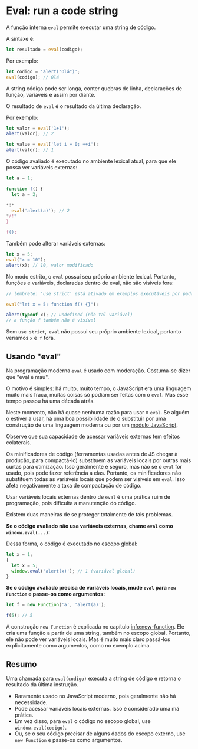 # Eval: run a code string

A função interna `eval` permite executar uma string de código.

A sintaxe é:

```js
let resultado = eval(codigo);
```

Por exemplo:

```js run
let codigo = 'alert("Olá")';
eval(codigo); // Olá
```

A string código pode ser longa, conter quebras de linha, declarações de função, variáveis e assim por diante.

O resultado de `eval` é o resultado da última declaração.

Por exemplo:
```js run
let valor = eval('1+1');
alert(valor); // 2
```

```js run
let value = eval('let i = 0; ++i');
alert(valor); // 1
```

O código avaliado é executado no ambiente lexical atual, para que ele possa ver variáveis externas:

```js run no-beautify
let a = 1;

function f() {
  let a = 2;

*!*
  eval('alert(a)'); // 2
*/!*
}

f();
```

Também pode alterar variáveis externas:

```js untrusted refresh run
let x = 5;
eval("x = 10");
alert(x); // 10, valor modificado
```

No modo estrito, o `eval` possui seu próprio ambiente lexical. Portanto, funções e variáveis, declaradas dentro de eval, não são visíveis fora:

```js untrusted refresh run
// lembrete: 'use strict' está ativado em exemplos executáveis por padrão

eval("let x = 5; function f() {}");

alert(typeof x); // undefined (não tal variável)
// a função f também não é visível
```

Sem `use strict`,` eval` não possui seu próprio ambiente lexical, portanto veríamos `x` e` f` fora.

## Usando "eval"

Na programação moderna `eval` é usado com moderação. Costuma-se dizer que "eval é mau".

O motivo é simples: há muito, muito tempo, o JavaScript era uma linguagem muito mais fraca, muitas coisas só podiam ser feitas com o `eval`. Mas esse tempo passou há uma década atrás.

Neste momento, não há quase nenhuma razão para usar o `eval`. Se alguém o estiver a usar, há uma boa possibilidade de o substituir por uma construção de uma linguagem moderna ou por um [módulo JavaScript](info:modules).

Observe que sua capacidade de acessar variáveis externas tem efeitos colaterais.

Os minificadores de código (ferramentas usadas antes de JS chegar à produção, para compactá-lo) substituem as variáveis locais por outras mais curtas para otimização. Isso geralmente é seguro, mas não se o `eval` for usado, pois pode fazer referência a elas. Portanto, os minificadores não substituem todas as variáveis locais que podem ser visíveis em `eval`. Isso afeta negativamente a taxa de compactação de código.

Usar variáveis locais externas dentro de `eval` é uma prática ruim de programação, pois dificulta a manutenção do código.

Existem duas maneiras de se proteger totalmente de tais problemas.

**Se o código avaliado não usa variáveis externas, chame `eval` como `window.eval(...)`:**

Dessa forma, o código é executado no escopo global:

```js untrusted refresh run
let x = 1;
{
  let x = 5;
  window.eval('alert(x)'); // 1 (variável global)
}
```

**Se o código avaliado precisa de variáveis locais, mude `eval` para `new Function` e passe-os como argumentos:**

```js run
let f = new Function('a', 'alert(a)');

f(5); // 5
```

A construção `new Function` é explicada no capítulo <info:new-function>. Ele cria uma função a partir de uma string, também no escopo global. Portanto, ele não pode ver variáveis locais. Mas é muito mais claro passá-los explicitamente como argumentos, como no exemplo acima.

## Resumo

Uma chamada para `eval(codigo)` executa a string de código e retorna o resultado da última instrução.
- Raramente usado no JavaScript moderno, pois geralmente não há necessidade.
- Pode acessar variáveis locais externas. Isso é considerado uma má prática.
- Em vez disso, para `eval` o código no escopo global, use `window.eval(codigo)`.
- Ou, se o seu código precisar de alguns dados do escopo externo, use `new Function` e passe-os como argumentos.

